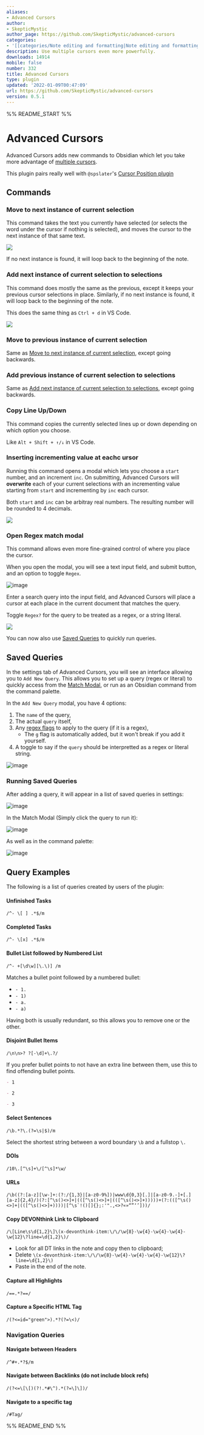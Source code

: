 ```yaml
---
aliases:
- Advanced Cursors
author:
- SkepticMystic
author_page: https://github.com/SkepticMystic/advanced-cursors
categories:
- '[[categories/Note editing and formatting|Note editing and formatting]]'
description: Use multiple cursors even more powerfully.
downloads: 14914
mobile: false
number: 332
title: Advanced Cursors
type: plugin
updated: '2022-01-09T00:47:09'
url: https://github.com/SkepticMystic/advanced-cursors
version: 0.5.1
---
```


%% README_START %%

# Advanced Cursors

Advanced Cursors adds new commands to Obsidian which let you take more advantage of [multiple cursors](https://help.obsidian.md/How+to/Working+with+multiple+cursors).

This plugin pairs really well with `@spslater`'s [Cursor Position plugin](https://github.com/spslater/obsidian-cursor-location-plugin)

## Commands

### Move to next instance of current selection

This command takes the text you currently have selected (or selects the word under the cursor if nothing is selected), and moves the cursor to the next instance of that same text.

![](https://raw.githubusercontent.com/SkepticMystic/advanced-cursors/HEAD/Assets/cursors-readme1.gif)

If no next instance is found, it will loop back to the beginning of the note.

### Add next instance of current selection to selections

This command does mostly the same as the previous, except it keeps your previous cursor selections in place.
Similarly, if no next instance is found, it will loop back to the beginning of the note.

This does the same thing as `Ctrl + d` in VS Code.

![](https://raw.githubusercontent.com/SkepticMystic/advanced-cursors/HEAD/Assets/cursors-readme2.gif)

### Move to previous instance of current selection

Same as [Move to next instance of current selection](https://github.com/SkepticMystic/advanced-cursors/blob/master/README.md#Move-to-next-instance-of-current-selection), except going backwards.

### Add previous instance of current selection to selections

Same as [Add next instance of current selection to selections](https://github.com/SkepticMystic/advanced-cursors/blob/master/README.md#Add-next-instance-of-current-selection-to-selections), except going backwards.

### Copy Line Up/Down

This command copies the currently selected lines up or down depending on which option you choose.

Like `Alt + Shift + ↑/↓` in VS Code.

### Inserting incrementing value at eachc ursor

Running this command opens a modal which lets you choose a `start` number, and an increment `inc`. On submitting, Advanced Cursors will **overwrite** each of your current selections with an incrementing value starting from `start` and incrementing by `inc` each cursor.

Both `start` and `inc` can be arbitray real numbers. The resulting number will be rounded to 4 decimals.

![](https://raw.githubusercontent.com/SkepticMystic/advanced-cursors/HEAD/Assets/AC-IncrementingI.gif)

### Open Regex match modal

This command allows even more fine-grained control of where you place the cursor.

When you open the modal, you will see a text input field, and submit button, and an option to toggle `Regex`.

![image](https://user-images.githubusercontent.com/70717676/138410766-7c3b2843-5761-4c57-a09f-e0edceb4cc41.png)

Enter a search query into the input field, and Advanced Cursors will place a cursor at each place in the current document that matches the query.

Toggle `Regex?` for the query to be treated as a regex, or a string literal.

![](https://raw.githubusercontent.com/SkepticMystic/advanced-cursors/HEAD/Assets/cursors2.gif)

You can now also use [Saved Queries](https://github.com/SkepticMystic/advanced-cursors/blob/master/README.md#saved-queries) to quickly run queries.

## Saved Queries

In the settings tab of Advanced Cursors, you will see an interface allowing you to `Add New Query`. This allows you to set up a query (regex or literal) to quickly access from the [Match Modal](https://github.com/SkepticMystic/advanced-cursors/blob/master/README.md#open-regex-match-modal), or run as an Obsidian command from the command palette.

In the `Add New Query` modal, you have 4 options:

1. The `name` of the query,
2. The actual `query` itself,
3. Any [regex flags](https://developer.mozilla.org/en-US/docs/Web/JavaScript/Guide/Regular_Expressions#advanced_searching_with_flags) to apply to the query (if it is a regex),
   - The `g` flag is automatically added, but it won't break if you add it yourself.
4. A toggle to say if the `query` should be interpretted as a regex or literal string.

![image](https://user-images.githubusercontent.com/70717676/138410689-e0846afa-3f9e-4bcd-9fa0-27679416a2e1.png)

### Running Saved Queries

After adding a query, it will appear in a list of saved queries in settings:

![image](https://user-images.githubusercontent.com/70717676/138498450-03d966e6-4f90-4165-944f-64a1e8380610.png)

In the Match Modal (Simply click the query to run it):

![image](https://user-images.githubusercontent.com/70717676/138410277-b3b0ebb0-15f0-45a2-ac1e-54578bc68c9b.png)

As well as in the command palette:

![image](https://user-images.githubusercontent.com/70717676/138410368-bc063007-f3a6-4c4c-b7a4-2f24ebcd3748.png)

## Query Examples

The following is a list of queries created by users of the plugin:

#### Unfinished Tasks

```re
/^- \[ ] .*$/m
```

#### Completed Tasks

```re
/^- \[x] .*$/m
```

#### Bullet List followed by Numbered List

```re
/^- +[\d\w][\.\)] /m
```

Matches a bullet point followed by a numbered bullet:

- `- 1. `
- `- 1) `
- `- a. `
- `- a)`

Having both is usually redundant, so this allows you to remove one or the other.

#### Disjoint Bullet Items

```re
/\n\n>? ?[-\d]+\.?/
```

If you prefer bullet points to not have an extra line between them, use this to find offending bullet points.

```md
- 1

- 2

- 3
```

#### Select Sentences

```re
/\b.*?\.(?=\s|$)/m
```

Select the shortest string between a word boundary `\b` and a fullstop `\.`

#### DOIs

```re
/10\.[^\s]+\/[^\s]*\w/
```

#### URLs

```re
/\b((?:[a-z][\w-]+:(?:/{1,3}|[a-z0-9%])|www\d{0,3}[.]|[a-z0-9.-]+[.][a-z]{2,4}/)(?:[^\s()<>]+|(([^\s()<>]+|(([^\s()<>]+)))))+(?:(([^\s()<>]+|(([^\s()<>]+))))|[^\s`!()[]{};:'".,<>?«»“”‘’]))/
```

#### Copy DEVONthink Link to Clipboard

```re
/\[Line\s\d{1,2}\]\(x-devonthink-item:\/\/\w{8}-\w{4}-\w{4}-\w{4}-\w{12}\?line=\d{1,2}\)/
```

- Look for all DT links in the note and copy then to clipboard;
- Delete `\(x-devonthink-item:\/\/\w{8}-\w{4}-\w{4}-\w{4}-\w{12}\?line=\d{1,2}\)`
- Paste in the end of the note.

#### Capture all Highlights

```re
/==.*?==/

```

#### Capture a Specific HTML Tag

```re
/(?<=id="green">).*?(?=\<)/
```

### Navigation Queries

#### Navigate between Headers

```re
/^#+.*?$/m
```

#### Navigate between Backlinks (do not include block refs)

```re
/(?<=\[\[)(?!.*#\^).*(?=\]\])/
```

#### Navigate to a specific tag

```re
/#Tag/
```


%% README_END %%